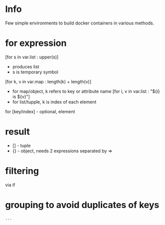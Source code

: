 # Info

Few simple environments to build docker containers in various methods.


# for expression

[for s in var.list : upper(s)]
- produces list
- s is temporary symbol

[for k, v in var.map : length(k) + length(v)]
- for map/object, k refers to key or attribute name
[for i, v in var.list : "${i} is ${v}"]
- for list/tupple, k is index of each element

for [key/index] - optional, element


# result
- [] - tuple
- {} - object, needs 2 expressions separated by =>


# filtering
via if

# grouping to avoid duplicates of keys
```
...
```
